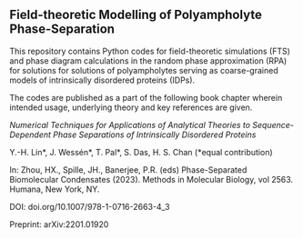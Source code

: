 ## Field-theoretic Modelling of Polyampholyte Phase-Separation

This repository contains Python codes for field-theoretic simulations (FTS) and phase diagram calculations in the random phase approximation (RPA) for solutions for solutions of polyampholytes serving as coarse-grained models of intrinsically disordered proteins (IDPs). 

The codes are published as a part of the following book chapter wherein intended usage, underlying theory and key references are given. 

*Numerical Techniques for Applications of Analytical Theories to Sequence-Dependent Phase Separations of Intrinsically Disordered Proteins*

Y.-H. Lin*, J. Wessén*, T. Pal*, S. Das, H. S. Chan (*equal contribution)

In: Zhou, HX., Spille, JH., Banerjee, P.R. (eds) Phase-Separated Biomolecular Condensates (2023). Methods in Molecular Biology, vol 2563. Humana, New York, NY.

DOI: doi.org/10.1007/978-1-0716-2663-4_3

Preprint: arXiv:2201.01920

